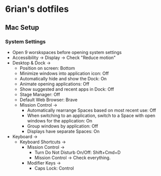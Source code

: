 # 6rian's dotfiles

## Mac Setup

### System Settings

- Open 9 worskspaces before opening system settings
- Accessibility -> Display -> Check "Reduce motion"
- Desktop & Dock ->
    - Position on screen: Bottom
    - Minimize windows into application icon: Off
    - Automatically hide and show the Dock: On 
    - Animate opening applications: Off
    - Show suggested and recent apps in Dock: Off
    - Stage Manager: Off
    - Default Web Browser: Brave
    - Mission Control ->
        - Automatically rearrange Spaces based on most recent use: Off
        - When switching to an application, switch to a Space with open windows for the application: On
        - Group windows by application: Off
        - Displays have separate Spaces: On
- Keyboard ->
    - Keyboard Shortcuts ->
        - Mission Control ->
            - Turn Do Not Disturb On/Off: Shift+Cmd+D
            - Mission Control -> Check everything.
        - Modifier Keys ->
            - Caps Lock: Control

